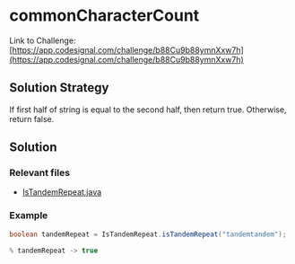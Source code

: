 # commonCharacterCount

Link to Challenge: [https://app.codesignal.com/challenge/b88Cu9b88ymnXxw7h](https://app.codesignal.com/challenge/b88Cu9b88ymnXxw7h)

## Solution Strategy

If first half of string is equal to the second half, then return true. Otherwise, return false.

## Solution

### Relevant files

* [IsTandemRepeat.java](https://github.com/jimmynguyen/codefights/blob/master/isTandemRepeat/IsTandemRepeat.java)

### Example

```java
boolean tandemRepeat = IsTandemRepeat.isTandemRepeat("tandemtandem");

% tandemRepeat -> true
```
